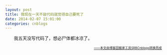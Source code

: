 ```yaml
---
layout: post
title: 我现在一天不敲代码就觉得自己要死了
date: 2014-02-07 15:01:00
categories: cnblogs
---
```


<p>　　我五天没写代码了，想必尸体都冰凉了。</p>

<div align=right><a href="https://github.com/mlxy/SRBCnblogs"><font size=1>——本文由博客园搬家工具SRBCnblogs转换而成</font></a></div>
